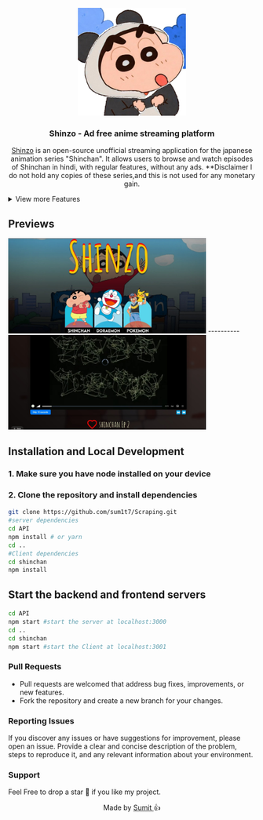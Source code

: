 <p align="center">
  <div align="center">
    <a href="https://watchshinchan.vercel.app/">
      <img alt="AnimeHi" src="/shinchan/src/assest/Shinchan-assests/b822fd5ee0e84c73f5ade20cb68c8099 (1).JPG" width="220"/>
    </a>
  </div>
    <h3 align="center">Shinzo - Ad free anime streaming platform</h3>
</p>
<p align="center">
    <a href="https://watchshinchan.vercel.app/">Shinzo</a> is an open-source unofficial streaming application for the japanese animation series "Shinchan". It allows users to browse and watch episodes of Shinchan in hindi, with regular features, without any ads. **Disclaimer I do not hold any copies of these series,and this is not used for any monetary gain.
 </p>

<details>
<summary>View more Features</summary>

## Features

- Browse and select seasons and episodes of Shinchan.
- Watch episodes with a built-in video player.
- Navigate between episodes using navigation buttons.
- View previously watched episodes.
- Responsive design for various screen sizes.

</details>

## Previews

<div style="text-align: left;">
  <img src="shinchan/src/assest/Cartoons/preview.jpg" alt="Home Page" style="max-width: 80%;" >
  ----------
  <img src="shinchan/src/assest/Cartoons/preview-player.jpg" alt="Player Page" style="max-width: 80%;" >

</div>

## Installation and Local Development

### 1. Make sure you have node installed on your device

### 2. Clone the repository and install dependencies

```bash
git clone https://github.com/sum1t7/Scraping.git
#server dependencies
cd API
npm install # or yarn
cd ..
#Client dependencies
cd shinchan
npm install
```

## Start the backend and frontend servers

```bash
cd API
npm start #start the server at localhost:3000
cd ..
cd shinchan
npm start #start the Client at localhost:3001
```

### Pull Requests

- Pull requests are welcomed that address bug fixes, improvements, or new features.
- Fork the repository and create a new branch for your changes.

### Reporting Issues

If you discover any issues or have suggestions for improvement, please open an issue. Provide a clear and concise description of the problem, steps to reproduce it, and any relevant information about your environment.

### Support

Feel Free to drop a star 🌟 if you like my project.

<p align="center" style="text-decoration: none;">Made by <a href="https://github.com/sum1t7" tarGET="_blank">Sumit 
</a>👍</p>
